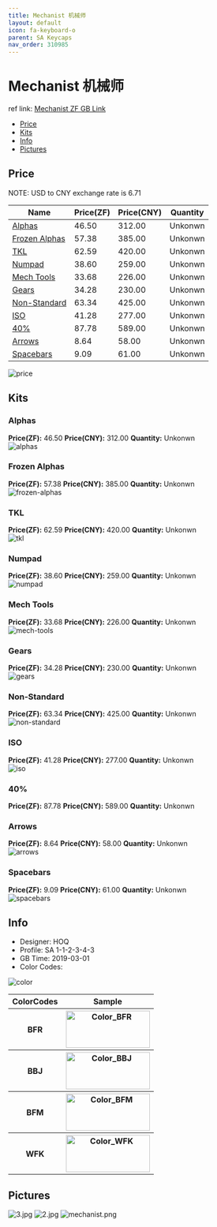 ```yaml
---
title: Mechanist 机械师
layout: default
icon: fa-keyboard-o
parent: SA Keycaps
nav_order: 310985
---
```


# Mechanist 机械师

ref link: [Mechanist ZF GB Link](http://www.zfrontier.com/m/4290)  

* [Price](#price)  
* [Kits](#kits)  
* [Info](#info)  
* [Pictures](#pictures)  


## Price  
NOTE: USD to CNY exchange rate is 6.71

| Name          | Price(ZF)    |  Price(CNY) | Quantity |
| ------------- | ------------ |  ---------- | -------- |
|[Alphas](#alphas)|46.50|312.00|Unkonwn|
|[Frozen Alphas](#frozen-alphas)|57.38|385.00|Unkonwn|
|[TKL](#tkl)|62.59|420.00|Unkonwn|
|[Numpad](#numpad)|38.60|259.00|Unkonwn|
|[Mech Tools](#mech-tools)|33.68|226.00|Unkonwn|
|[Gears](#gears)|34.28|230.00|Unkonwn|
|[Non-Standard](#non-standard)|63.34|425.00|Unkonwn|
|[ISO](#iso)|41.28|277.00|Unkonwn|
|[40%](#40%)|87.78|589.00|Unkonwn|
|[Arrows](#arrows)|8.64|58.00|Unkonwn|
|[Spacebars](#spacebars)|9.09|61.00|Unkonwn|

<img src="{{ 'assets/images/sa-keycaps/mechanist/price.png' | relative_url }}" alt="price" class="image featured">

## Kits  
### Alphas  
**Price(ZF):** 46.50    **Price(CNY):** 312.00    **Quantity:** Unkonwn  
<img src="{{ 'assets/images/sa-keycaps/mechanist/kits_pics/alphas.png' | relative_url }}" alt="alphas" class="image featured">

### Frozen Alphas  
**Price(ZF):** 57.38    **Price(CNY):** 385.00    **Quantity:** Unkonwn  
<img src="{{ 'assets/images/sa-keycaps/mechanist/kits_pics/frozen-alphas.png' | relative_url }}" alt="frozen-alphas" class="image featured">

### TKL  
**Price(ZF):** 62.59    **Price(CNY):** 420.00    **Quantity:** Unkonwn  
<img src="{{ 'assets/images/sa-keycaps/mechanist/kits_pics/tkl.png' | relative_url }}" alt="tkl" class="image featured">

### Numpad  
**Price(ZF):** 38.60    **Price(CNY):** 259.00    **Quantity:** Unkonwn  
<img src="{{ 'assets/images/sa-keycaps/mechanist/kits_pics/numpad.png' | relative_url }}" alt="numpad" class="image featured">

### Mech Tools  
**Price(ZF):** 33.68    **Price(CNY):** 226.00    **Quantity:** Unkonwn  
<img src="{{ 'assets/images/sa-keycaps/mechanist/kits_pics/mech-tools.png' | relative_url }}" alt="mech-tools" class="image featured">

### Gears  
**Price(ZF):** 34.28    **Price(CNY):** 230.00    **Quantity:** Unkonwn  
<img src="{{ 'assets/images/sa-keycaps/mechanist/kits_pics/gears.png' | relative_url }}" alt="gears" class="image featured">

### Non-Standard  
**Price(ZF):** 63.34    **Price(CNY):** 425.00    **Quantity:** Unkonwn  
<img src="{{ 'assets/images/sa-keycaps/mechanist/kits_pics/non-standard.png' | relative_url }}" alt="non-standard" class="image featured">

### ISO  
**Price(ZF):** 41.28    **Price(CNY):** 277.00    **Quantity:** Unkonwn  
<img src="{{ 'assets/images/sa-keycaps/mechanist/kits_pics/iso.png' | relative_url }}" alt="iso" class="image featured">

### 40%  
**Price(ZF):** 87.78    **Price(CNY):** 589.00    **Quantity:** Unkonwn  
### Arrows  
**Price(ZF):** 8.64    **Price(CNY):** 58.00    **Quantity:** Unkonwn  
<img src="{{ 'assets/images/sa-keycaps/mechanist/kits_pics/arrows.png' | relative_url }}" alt="arrows" class="image featured">

### Spacebars  
**Price(ZF):** 9.09    **Price(CNY):** 61.00    **Quantity:** Unkonwn  
<img src="{{ 'assets/images/sa-keycaps/mechanist/kits_pics/spacebars.png' | relative_url }}" alt="spacebars" class="image featured">


## Info  
* Designer: HOQ  
* Profile: SA 1-1-2-3-4-3  
* GB Time: 2019-03-01  
* Color Codes:  

<img src="{{ 'assets/images/sa-keycaps/mechanist/mechanistcolor.png' | relative_url }}" alt="color" class="image featured">
<table style="width:100%">
  <tr>
    <th>ColorCodes</th>
    <th>Sample</th>
  </tr>
  <tr>
    <th>BFR</th>
    <th><img src="{{ 'assets/images/sa-keycaps/SP_ColorCodes/abs/SP_Abs_ColorCodes_BFR.png' | relative_url }}" alt="Color_BFR" height="75" width="170"></th>
  </tr>
  <tr>
    <th>BBJ</th>
    <th><img src="{{ 'assets/images/sa-keycaps/SP_ColorCodes/abs/SP_Abs_ColorCodes_BBJ.png' | relative_url }}" alt="Color_BBJ" height="75" width="170"></th>
  </tr>
  <tr>
    <th>BFM</th>
    <th><img src="{{ 'assets/images/sa-keycaps/SP_ColorCodes/abs/SP_Abs_ColorCodes_BFM.png' | relative_url }}" alt="Color_BFM" height="75" width="170"></th>
  </tr>
  <tr>
    <th>WFK</th>
    <th><img src="{{ 'assets/images/sa-keycaps/SP_ColorCodes/abs/SP_Abs_ColorCodes_WFK.png' | relative_url }}" alt="Color_WFK" height="75" width="170"></th>
  </tr>
</table>


## Pictures  
<img src="{{ 'assets/images/sa-keycaps/mechanist/rendering_pics/3.jpg' | relative_url }}" alt="3.jpg" class="image featured">
<img src="{{ 'assets/images/sa-keycaps/mechanist/rendering_pics/2.jpg' | relative_url }}" alt="2.jpg" class="image featured">
<img src="{{ 'assets/images/sa-keycaps/mechanist/rendering_pics/mechanist.png' | relative_url }}" alt="mechanist.png" class="image featured">
